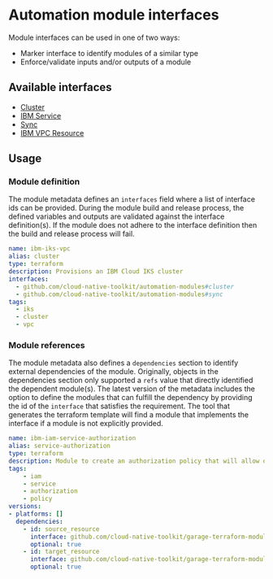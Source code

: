 # Automation module interfaces

Module interfaces can be used in one of two ways:

- Marker interface to identify modules of a similar type
- Enforce/validate inputs and/or outputs of a module

## Available interfaces

- [Cluster](cluster.yaml)
- [IBM Service](ibm-service.yaml)
- [Sync](sync.yaml)
- [IBM VPC Resource](ibm-vpc-resource.yaml)

## Usage

### Module definition

The module metadata defines an `interfaces` field where a list of interface ids can be provided. During the module build and release process, the defined variables and outputs are validated against the interface definition(s). If the module does not adhere to the interface definition then the build and release process will fail.

```yaml
name: ibm-iks-vpc
alias: cluster
type: terraform
description: Provisions an IBM Cloud IKS cluster
interfaces:
  - github.com/cloud-native-toolkit/automation-modules#cluster
  - github.com/cloud-native-toolkit/automation-modules#sync
tags:
  - iks
  - cluster
  - vpc
```

### Module references

The module metadata also defines a `dependencies` section to identify external dependencies of the module. Originally, objects in the dependencies section only supported a `refs` value that directly identified the dependent module(s). The latest version of the metadata includes the option to define the modules that can fulfill the dependency by providing the id of the `interface` that satisfies the requirement. The tool that generates the terraform template will find a module that implements the interface if a module is not explicitly provided.

```yaml
name: ibm-iam-service-authorization
alias: service-authorization
type: terraform
description: Module to create an authorization policy that will allow one service to access another.
tags:
    - iam
    - service
    - authorization
    - policy
versions:
- platforms: []
  dependencies:
    - id: source_resource
      interface: github.com/cloud-native-toolkit/garage-terraform-modules#ibm-service
      optional: true
    - id: target_resource
      interface: github.com/cloud-native-toolkit/garage-terraform-modules#ibm-service
      optional: true
```
